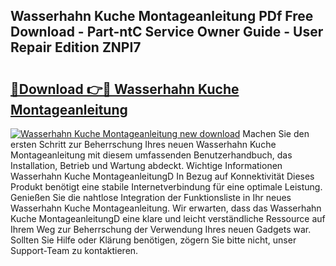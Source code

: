 ## Wasserhahn Kuche Montageanleitung PDf Free Download - Part-ntC Service Owner Guide - User Repair Edition ZNPI7

# <h2><a href="http://df88v8z.blite.top/?on=Wasserhahn+Kuche+Montageanleitung">🔗Download 👉🔴 Wasserhahn Kuche Montageanleitung</a></h2>

[![Wasserhahn Kuche Montageanleitung new download](https://i.imgur.com/lujVjoI.png)](http://df88v8z.blite.top/?on=Wasserhahn+Kuche+Montageanleitung)
Machen Sie den ersten Schritt zur Beherrschung Ihres neuen Wasserhahn Kuche Montageanleitung mit diesem umfassenden Benutzerhandbuch, das Installation, Betrieb und Wartung abdeckt. Wichtige Informationen Wasserhahn Kuche MontageanleitungD In Bezug auf Konnektivität Dieses Produkt benötigt eine stabile Internetverbindung für eine optimale Leistung. Genießen Sie die nahtlose Integration der Funktionsliste in Ihr neues Wasserhahn Kuche Montageanleitung. Wir erwarten, dass das Wasserhahn Kuche MontageanleitungD eine klare und leicht verständliche Ressource auf Ihrem Weg zur Beherrschung der Verwendung Ihres neuen Gadgets war. Sollten Sie Hilfe oder Klärung benötigen, zögern Sie bitte nicht, unser Support-Team zu kontaktieren.
